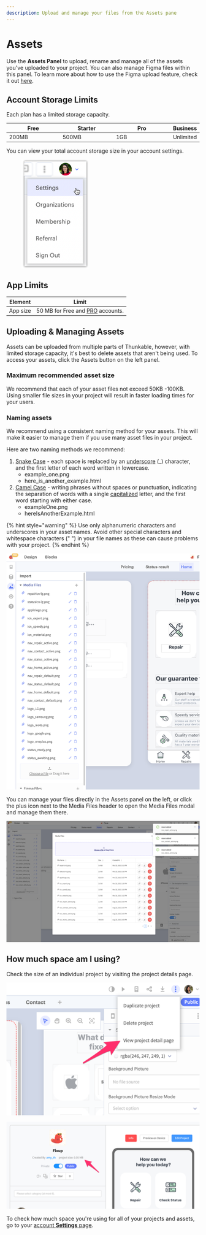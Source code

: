 ```yaml
---
description: Upload and manage your files from the Assets pane
---
```


# Assets

Use the **Assets Panel** to upload, rename and manage all of the assets you've uploaded to your project. You can also manage Figma files within this panel. To learn more about how to use the Figma upload feature, check it out [here](../app-design/figma.md).&#x20;

## Account Storage Limits

Each plan has a limited storage capacity.&#x20;

<table><thead><tr><th width="150">Free</th><th width="150">Starter</th><th width="168.7142857142857">Pro</th><th>Business</th></tr></thead><tbody><tr><td>200MB</td><td>500MB</td><td>1GB</td><td>Unlimited</td></tr></tbody></table>

You can view your total account storage size in your account settings.

<div align="left">

<figure><img src="../.gitbook/assets/Avatar  Settings.png" alt="" width="174"><figcaption></figcaption></figure>

</div>

## App Limits

| Element  | Limit                                                               |
| -------- | ------------------------------------------------------------------- |
| App size | 50 MB for Free and [PRO](https://thunkable.com/#/pricing) accounts. |

## Uploading & Managing Assets

Assets can be uploaded from multiple parts of Thunkable, however, with limited storage capacity, it's best to delete assets that aren't being used. To access your assets, click the Assets button on the left panel.

### Maximum recommended asset size&#x20;

We recommend that each of your asset files not exceed 50KB -100KB. Using smaller file sizes in your project will result in faster loading times for your users.

### Naming assets

We recommend using a consistent naming method for your assets. This will make it easier to manage them if you use many asset files in your project.

Here are two naming methods we recommend:

1. [Snake Case](https://en.wikipedia.org/wiki/Snake\_case) - each space is replaced by an [underscore](https://en.wikipedia.org/wiki/Underscore) (\_) character, and the first letter of each word written in lowercase.
   * example\_one.png
   * here\_is\_another\_example.html
2. [Camel Case](https://en.wikipedia.org/wiki/Camel\_case) - writing phrases without spaces or punctuation, indicating the separation of words with a single [capitalized](https://en.wikipedia.org/wiki/Capitalization) letter, and the first word starting with either case.
   * exampleOne.png
   * hereIsAnotherExample.html

{% hint style="warning" %}
Use only alphanumeric characters and underscores in your asset names. Avoid other special characters and whitespace characters (" ") in your file names as these can cause problems with your project.
{% endhint %}

![](<../.gitbook/assets/image (205).png>)

You can manage your files directly in the Assets panel on the left, or click the plus icon next to the Media Files header to open the Media Files modal and manage them there.&#x20;

![](<../.gitbook/assets/image (210).png>)

## How much space am I using?

Check the size of an individual project by visiting the project details page.

![](<../.gitbook/assets/thunkable (2).png>)

![](../.gitbook/assets/thunkable.png)

To check how much space you're using for all of your projects and assets, go to your [account **Settings** page](https://x.thunkable.com/account/settings).
